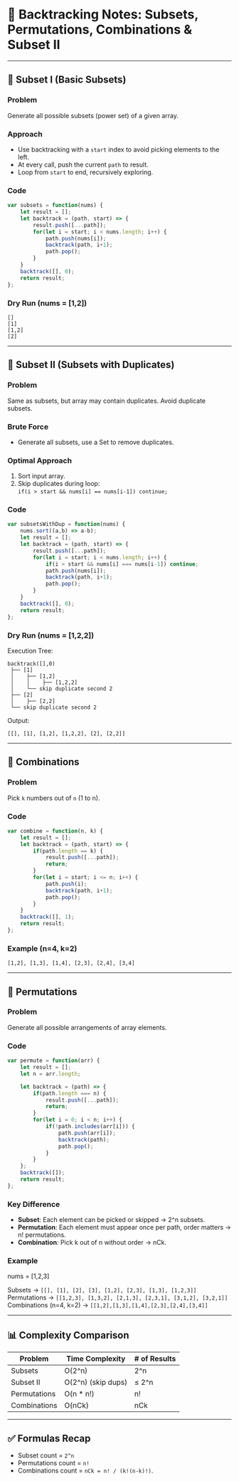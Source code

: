 
# 📘 Backtracking Notes: Subsets, Permutations, Combinations & Subset II

---

## 🔹 Subset I (Basic Subsets)

### Problem
Generate all possible subsets (power set) of a given array.

### Approach
- Use backtracking with a `start` index to avoid picking elements to the left.
- At every call, push the current `path` to result.
- Loop from `start` to end, recursively exploring.

### Code
```js
var subsets = function(nums) {
    let result = [];
    let backtrack = (path, start) => {
        result.push([...path]);
        for(let i = start; i < nums.length; i++) {
            path.push(nums[i]);
            backtrack(path, i+1);
            path.pop();
        }
    }
    backtrack([], 0);
    return result;
};
```

### Dry Run (nums = [1,2])
```
[]
[1]
[1,2]
[2]
```

---

## 🔹 Subset II (Subsets with Duplicates)

### Problem
Same as subsets, but array may contain duplicates. Avoid duplicate subsets.

### Brute Force
- Generate all subsets, use a Set to remove duplicates.

### Optimal Approach
1. Sort input array.
2. Skip duplicates during loop:  
   `if(i > start && nums[i] == nums[i-1]) continue;`

### Code
```js
var subsetsWithDup = function(nums) {
    nums.sort((a,b) => a-b);
    let result = [];
    let backtrack = (path, start) => {
        result.push([...path]);
        for(let i = start; i < nums.length; i++) {
            if(i > start && nums[i] === nums[i-1]) continue;
            path.push(nums[i]);
            backtrack(path, i+1);
            path.pop();
        }
    }
    backtrack([], 0);
    return result;
};
```

### Dry Run (nums = [1,2,2])
Execution Tree:
```
backtrack([],0)
 ├── [1]
 │    ├── [1,2]
 │    │    ├── [1,2,2]
 │    └── skip duplicate second 2
 ├── [2]
 │    ├── [2,2]
 └── skip duplicate second 2
```

Output:
```
[[], [1], [1,2], [1,2,2], [2], [2,2]]
```

---

## 🔹 Combinations

### Problem
Pick `k` numbers out of `n` (1 to n).

### Code
```js
var combine = function(n, k) {
    let result = [];
    let backtrack = (path, start) => {
        if(path.length == k) {
            result.push([...path]);
            return;
        }
        for(let i = start; i <= n; i++) {
            path.push(i);
            backtrack(path, i+1);
            path.pop();
        }
    }
    backtrack([], 1);
    return result;
};
```

### Example (n=4, k=2)
```
[1,2], [1,3], [1,4], [2,3], [2,4], [3,4]
```

---

## 🔹 Permutations

### Problem
Generate all possible arrangements of array elements.

### Code
```js
var permute = function(arr) {
    let result = [];
    let n = arr.length;

    let backtrack = (path) => {
        if(path.length === n) {
            result.push([...path]);
            return;
        }
        for(let i = 0; i < n; i++) {
            if(!path.includes(arr[i])) {
                path.push(arr[i]);
                backtrack(path);
                path.pop();
            }
        }
    };
    backtrack([]);
    return result;
};
```

### Key Difference
- **Subset**: Each element can be picked or skipped → 2^n subsets.
- **Permutation**: Each element must appear once per path, order matters → n! permutations.
- **Combination**: Pick k out of n without order → nCk.

### Example
nums = [1,2,3]

Subsets → `[[], [1], [2], [3], [1,2], [2,3], [1,3], [1,2,3]]`  
Permutations → `[[1,2,3], [1,3,2], [2,1,3], [2,3,1], [3,1,2], [3,2,1]]`  
Combinations (n=4, k=2) → `[[1,2],[1,3],[1,4],[2,3],[2,4],[3,4]]`  

---

## 📊 Complexity Comparison

| Problem       | Time Complexity     | # of Results |
|---------------|---------------------|--------------|
| Subsets       | O(2^n)              | 2^n          |
| Subset II     | O(2^n) (skip dups)  | ≤ 2^n        |
| Permutations  | O(n * n!)           | n!           |
| Combinations  | O(nCk)              | nCk          |

---

## ✅ Formulas Recap
- Subset count = `2^n`
- Permutations count = `n!`
- Combinations count = `nCk = n! / (k!(n-k)!)`.
